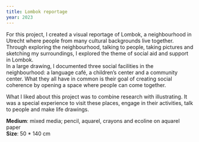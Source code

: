 ```yaml
---
title: Lombok reportage
year: 2023
---
```

For this project, I created a visual reportage of Lombok, a neighbourhood in Utrecht where people from many cultural backgrounds live together. Through exploring the neighbourhood, talking to people, taking pictures and sketching my surroundings, I explored the theme of social aid and support in Lombok. 
<br>
In a large drawing, I documented three social facilities in the neighbourhood: a language café, a children’s center and a community center. What they all have in common is their goal of creating social coherence by opening a space where people can come together.

<images images="1voorkamer.jpg,2wishing_well.jpg,rosa.jpg" height="500px" width="500px" lgColumns="3">


What I liked about this project was to combine research with illustrating. It was a special experience to visit these places, engage in their activities, talk to people and make life drawings.


<single-image src="cover.jpg" height="500" width="1000">


**Medium**: mixed media; pencil, aquarel, crayons and ecoline on aquarel paper <br> **Size**: 50 * 140 cm
